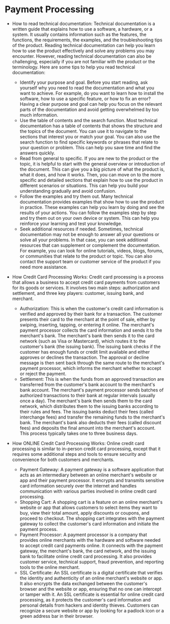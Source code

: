 # Payment Processing

- How to read technical documentation: 
Technical documentation is a written guide that explains how to use a software, a hardware, or a system. It usually contains information such as the features, the functions, the requirements, the examples, and the troubleshooting tips of the product. Reading technical documentation can help you learn how to use the product effectively and solve any problems you may encounter. However, reading technical documentation can also be challenging, especially if you are not familiar with the product or the terminology. Here are some tips to help you read technical documentation:

  - Identify your purpose and goal. Before you start reading, ask yourself why you need to read the documentation and what you want to achieve. For example, do you want to learn how to install the software, how to use a specific feature, or how to fix an error? Having a clear purpose and goal can help you focus on the relevant parts of the documentation and avoid getting overwhelmed by too much information.
  - Use the table of contents and the search function. Most technical documentation has a table of contents that shows the structure and the topics of the document. You can use it to navigate to the sections that interest you or match your goal. You can also use the search function to find specific keywords or phrases that relate to your question or problem. This can help you save time and find the answers quickly.
  - Read from general to specific. If you are new to the product or the topic, it is helpful to start with the general overview or introduction of the document. This can give you a big picture of what the product is, what it does, and how it works. Then, you can move on to the more specific and detailed sections that explain how to use the product in different scenarios or situations. This can help you build your understanding gradually and avoid confusion.
  - Follow the examples and try them out. Many technical documentation provides examples that show how to use the product in practice. These examples can help you learn by doing and see the results of your actions. You can follow the examples step by step and try them out on your own device or system. This can help you reinforce your learning and test your knowledge.
  - Seek additional resources if needed. Sometimes, technical documentation may not be enough to answer all your questions or solve all your problems. In that case, you can seek additional resources that can supplement or complement the documentation. For example, you can look for online tutorials, videos, blogs, forums, or communities that relate to the product or topic. You can also contact the support team or customer service of the product if you need more assistance.

- How Credit Card Processing Works:
 Credit card processing is a process that allows a business to accept credit card payments from customers for its goods or services. It involves two main steps: authorization and settlement, and three key players: customer, issuing bank, and merchant.

  - Authorization: This is when the customer's credit card information is verified and approved by their bank for a transaction. The customer presents their card to the merchant at the point of sale, either by swiping, inserting, tapping, or entering it online. The merchant's payment processor collects the card information and sends it to the merchant's bank. The merchant's bank then sends it to the card network (such as Visa or Mastercard), which routes it to the customer's bank (the issuing bank). The issuing bank checks if the customer has enough funds or credit limit available and either approves or declines the transaction. The approval or decline message is then sent back through the same route to the merchant's payment processor, which informs the merchant whether to accept or reject the payment.
  - Settlement: This is when the funds from an approved transaction are transferred from the customer's bank account to the merchant's bank account. The merchant's payment processor sends batches of authorized transactions to their bank at regular intervals (usually once a day). The merchant's bank then sends them to the card network, which distributes them to the issuing banks according to their rules and fees. The issuing banks deduct their fees (called interchange fees) and transfer the remaining funds to the merchant's bank. The merchant's bank also deducts their fees (called discount fees) and deposits the final amount into the merchant's account. This process typically takes one to three business days.

- How ONLINE Credit Card Processing Works:
 Online credit card processing is similar to in-person credit card processing, except that it requires some additional steps and tools to ensure security and convenience for both customers and merchants.

  - Payment Gateway: A payment gateway is a software application that acts as an intermediary between an online merchant's website or app and their payment processor. It encrypts and transmits sensitive card information securely over the internet and handles communication with various parties involved in online credit card processing.
  - Shopping Cart: A shopping cart is a feature on an online merchant's website or app that allows customers to select items they want to buy, view their total amount, apply discounts or coupons, and proceed to checkout. The shopping cart integrates with the payment gateway to collect the customer's card information and initiate the payment process.
  - Payment Processor: A payment processor is a company that provides online merchants with the hardware and software needed to accept credit card payments online. It connects with the payment gateway, the merchant's bank, the card network, and the issuing bank to facilitate online credit card processing. It also provides customer service, technical support, fraud prevention, and reporting tools to the online merchant.
  - SSL Certificate: An SSL certificate is a digital certificate that verifies the identity and authenticity of an online merchant's website or app. It also encrypts the data exchanged between the customer's browser and the website or app, ensuring that no one can intercept or tamper with it. An SSL certificate is essential for online credit card processing, as it protects the customer's card information and personal details from hackers and identity thieves. Customers can recognize a secure website or app by looking for a padlock icon or a green address bar in their browser.
